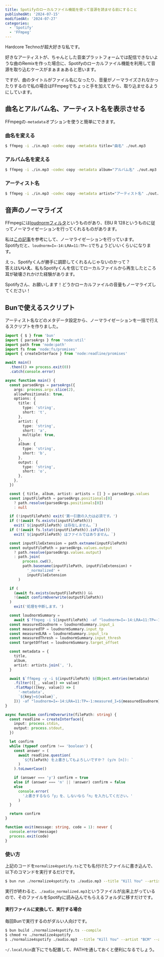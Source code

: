 ```yaml
---
title: Spotifyのローカルファイル機能を使って音源を読ませる前にすること
publishedAt: '2024-07-15'
modifiedAt: '2024-07-27'
categories:
  - 'Spotify'
  - 'FFmpeg'
---
```


Hardcore Technoが超大好きな私です。

好きなアーティストが、ちゃんとした音楽プラットフォームでは配信できないような曲のRemixを作った場合に、Spotifyのローカルファイル機能を利用して音源を取り込むケースがまぁまぁあると思います。

ですが、曲のタイトルがファイル名になったり、音量がノーマライズされなかったりするので私の場合はFFmpegでちょっと手を加えてから、取り込ませるようにしています。

## 曲名とアルバム名、アーティスト名を表示させる

FFmpegの`-metadata`オプションを使うと簡単にできます。

### 曲名を変える

```sh
$ ffmpeg -i ./in.mp3 -codec copy -metadata title="曲名" ./out.mp3
```

### アルバム名を変える

```sh
$ ffmpeg -i ./in.mp3 -codec copy -metadata album="アルバム名" ./out.mp3
```

### アーティスト名

```sh
$ ffmpeg -i ./in.mp3 -codec copy -metadata artist="アーティスト名" ./out.mp3
```

## 音声のノーマライズ

FFmpegには[loudnormフィルタ](https://ffmpeg.org/ffmpeg-filters.html#loudnorm)というものがあり、EBU R 128というものに従ってノーマライゼーションを行ってくれるものがあります。

私は[この記事](https://nico-lab.net/loudnorm_with_ffmpeg/)を参考にして、ノーマライゼーションを行っています。  
Spotifyだと、`loudnorm=I=-14:LRA=11:TP=-1`でちょうどいいくらいになります。

えっ、Spotifyくんが勝手に調節してくれるんじゃないのかって？  
答えは**いいえ**、私もSpotifyくんを信じてローカルファイルから再生したところ耳が破壊されかけた経験があります。

Spotifyさん、お願いします！どうかローカルファイルの音量もノーマライズしてください！

## Bunで使えるスクリプト

アーティスト名などのメタデータ設定から、ノーマライゼーションを一括で行えるスクリプトを作りました。

```ts
import { $ } from 'bun'
import { parseArgs } from 'node:util'
import path from 'node:path'
import fs from 'node:fs/promises'
import { createInterface } from 'node:readline/promises'

await main()
  .then(() => process.exit(0))
  .catch(console.error)

async function main() {
  const parsedArgs = parseArgs({
    args: process.argv.slice(2),
    allowPositionals: true,
    options: {
      title: {
        type: 'string',
        short: 't',
      },
      artist: {
        type: 'string',
        short: 'a',
        multiple: true,
      },
      album: {
        type: 'string',
        short: 'b',
      },
      output: {
        type: 'string',
        short: 'o',
      },
    },
  })

  const { title, album, artist: artists = [] } = parsedArgs.values
  const inputFilePath = parsedArgs.positionals[0]
    ? path.resolve(parsedArgs.positionals[0])
    : null

  if (!inputFilePath) exit('第一引数の入力は必須です。')
  if (!(await fs.exists(inputFilePath)))
    exit(`${inputFilePath} は存在しません。`)
  if (!(await fs.lstat(inputFilePath)).isFile())
    exit(`${inputFilePath} はファイルではありません。`)

  const inputFileExtension = path.extname(inputFilePath)
  const outputFilePath = parsedArgs.values.output
    ? path.resolve(parsedArgs.values.output)
    : path.join(
        process.cwd(),
        path.basename(inputFilePath, inputFileExtension) +
          '_normalized' +
          inputFileExtension
      )

  if (
    (await fs.exists(outputFilePath)) &&
    !(await confirmOverwrite(outputFilePath))
  )
    exit('処理を中断します。')

  const loudnormSummary =
    await $`ffmpeg -i ${inputFilePath} -af "loudnorm=I=-14:LRA=11:TP=-1:print_format=json,channelmap=channel_layout=stereo,aresample=48000:resampler=soxr" -f null /dev/null 2>&1 | sed -n '/{/,/}/p`.json()
  const measuredIoudnorm = loudnormSummary.input_i
  const measuredTP = loudnormSummary.input_tp
  const measuredLRA = loudnormSummary.input_lra
  const measuredThresh = loudnormSummary.input_thresh
  const targetOffset = loudnormSummary.target_offset

  const metadata = {
    title,
    album,
    artist: artists.join(', '),
  }

  await $`ffmpeg -y -i ${inputFilePath} ${Object.entries(metadata)
    .filter(([_, value]) => value)
    .flatMap(([key, value]) => [
      '-metadata',
      `${key}=${value}`,
    ])} -af "loudnorm=I=-14:LRA=11:TP=-1:measured_I=${measuredIoudnorm}:measured_TP=${measuredTP}:measured_LRA=${measuredLRA}:measured_thresh=${measuredThresh}:offset=${targetOffset},channelmap=channel_layout=stereo,aresample=48000:resampler=soxr" ${outputFilePath}`.quiet()
}

async function confirmOverwrite(filePath: string) {
  const readline = createInterface({
    input: process.stdin,
    output: process.stdout,
  })

  let confirm
  while (typeof confirm !== 'boolean') {
    const answer = (
      await readline.question(
        `${filePath} を上書きしてもよろしいですか？ (y/n [n]): `
      )
    ).toLowerCase()

    if (answer === 'y') confirm = true
    else if (answer === 'n' || !answer) confirm = false
    else
      console.error(
        '上書きするなら「y」を、しないなら「n」を入力してください。'
      )
  }

  return confirm
}

function exit(message: string, code = 1): never {
  console.error(message)
  process.exit(code)
}
```

### 使い方

上記のコードを`normalize4spotify.ts`とでも名付けたファイルに書き込んで、以下のコマンドを実行するだけです。

```sh
$ bun run ./normalize4spotify.ts ./audio.mp3 --title "Kill You" --artist "BCM" --album "Massive Circlez 7"
```

実行が終わると、`./audio_normalized.mp3`というファイルが出来上がっているので、そのファイルをSpotifyに読み込んでもらえるフォルダに移すだけです。

#### 実行ファイルに変換して、実行する場合

毎回Bunで実行するのがダルい人向けです。

```sh
$ bun build ./normalize4spotify.ts --compile
$ chmod +x ./normalize4spotify
$ ./normalize4spotify ./audio.mp3 --title "Kill You" --artist "BCM" --album "Massive Circlez 7"
```

`~/.local/bin`直下にでも配置して、PATHを通しておくと便利になるでしょう。
